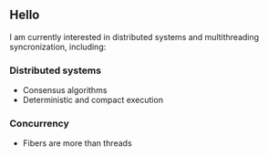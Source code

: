 ## Hello 
I am currently interested in distributed systems and multithreading syncronization, including:
### Distributed systems
- Consensus algorithms
- Deterministic and compact execution
### Concurrency
+ Fibers are more than threads

